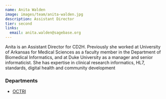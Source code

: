 ```yaml
---
name: Anita Walden
image: images/team/anita-walden.jpg
description: Assistant Director
tier: second
links:
  email: anita.walden@sagebase.org
---
```


Anita is an Assistant Director for CD2H.
Previously she worked at University of Arkansas for Medical Sciences as a faculty member in the Department of Biomedical Informatics, and at Duke University as a manager and senior informaticist.
She has expertise in clinical research informatics, HL7, standards, digital health and community development

### Departments

- [OCTRI](http://www.ohsu.edu/xd/research/centers-institutes/octri/)
